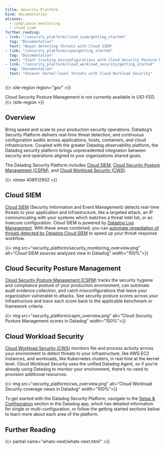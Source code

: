 ```yaml
---
title: Security Platform
kind: documentation
aliases:
  - compliance_monitoring
  - cloud_siem
further_reading:
- link: "/security_platform/cloud_siem/getting_started"
  tag: "Documentation"
  text: "Begin detecting threats with Cloud SIEM"
- link: "/security_platform/cspm/getting_started"
  tag: "Documentation"
  text: "Start tracking misconfigurations with Cloud Security Posture Management"
- link: "/security_platform/cloud_workload_security/getting_started"
  tag: "Documentation"
  text: "Uncover kernel-level threats with Cloud Workload Security"
---
```


{{< site-region region="gov" >}}
<div class="alert alert-warning">
Cloud Security Posture Management is not currently available in US1-FED.
</div>
{{< /site-region >}}

## Overview

Bring speed and scale to your production security operations. Datadog’s Security Platform delivers real-time threat detection, and continuous configuration audits across applications, hosts, containers, and cloud infrastructure. Coupled with the greater Datadog observability platform, the Datadog security platform brings unprecedented integration between security and operations aligned to your organizations shared goals.

The Datadog Security Platform includes [Cloud SIEM](#security-monitoring), [Cloud Security Posture Management (CSPM)](#cloud-security-posture-management), and [Cloud Workload Security (CWS)](#cloud-workload-security).

{{< vimeo 408512902 >}}
</br>

## Cloud SIEM

[Cloud SIEM][1] (Security Information and Event Management) detects real-time threats to your application and infrastructure, like a targeted attack, an IP communicating with your systems which matches a threat intel list, or an insecure configuration. Cloud SIEM is powered by [Datadog Log Management][2]. With these areas combined, you can [automate remediation of threats detected by Datadog Cloud SIEM][3] to speed up your threat-response workflow.

{{< img src="security_platform/security_monitoring_overview.png" alt="Cloud SIEM sources analyzed view in Datadog" width="100%">}}

## Cloud Security Posture Management

[Cloud Security Posture Management (CSPM)][4] tracks the security hygiene and compliance posture of your production environment, can automate audit evidence collection, and catch misconfigurations that leave your organization vulnerable to attacks. See security posture scores across your infrastructure and trace each score back to the applicable benchmark or framework criteria.

{{< img src="security_platform/cspm_overview.png" alt="Cloud Security Posture Management scores in Datadog" width="100%">}}

## Cloud Workload Security

[Cloud Workload Security (CWS)][5] monitors file and process activity across your environment to detect threats to your infrastructure, like AWS EC2 instances, and workloads, like Kubernetes clusters, in real time at the kernel level. Cloud Workload Security uses the unified Datadog Agent, so if you’re already using Datadog to monitor your environment, there’s no need to provision additional resources.

{{< img src="security_platform/cws_overview.png" alt="Cloud Workload Security coverage views in Datadog" width="100%">}}

To get started with the Datadog Security Platform, navigate to the [Setup & Configuration][6] section in the Datadog app, which has detailed information for single or multi-configuration, or follow the getting started sections below to learn more about each area of the platform.

## Further Reading

{{< partial name="whats-next/whats-next.html" >}}

[1]: /security_platform/cloud_siem
[2]: /logs/
[3]: https://www.datadoghq.com/blog/automated-vulnerability-remediation-datadog/
[4]: /security_platform/cspm/
[5]: /security_platform/cloud_workload_security/
[6]: https://app.datadoghq.com/security/configuration
